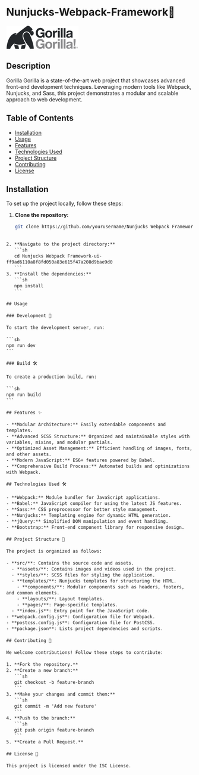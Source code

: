 # Nunjucks-Webpack-Framework🦍

![Project Logo](./src/assets/images/moving-logo.svg)

## Description

Gorilla Gorilla is a state-of-the-art web project that showcases advanced front-end development techniques. Leveraging modern tools like Webpack, Nunjucks, and Sass, this project demonstrates a modular and scalable approach to web development.

## Table of Contents

- [Installation](#installation)
- [Usage](#usage)
- [Features](#features)
- [Technologies Used](#technologies-used)
- [Project Structure](#project-structure)
- [Contributing](#contributing)
- [License](#license)

## Installation

To set up the project locally, follow these steps:

1. **Clone the repository:**
   ```sh
   git clone https://github.com/yourusername/Nunjucks Webpack Framework.git
   ```

````

2. **Navigate to the project directory:**
   ```sh
   cd Nunjucks Webpack Framework-ui-ff9ad6110a8f8fd050a83e615f47a208d9bae9d0
   ```
3. **Install the dependencies:**
   ```sh
   npm install
   ```

## Usage

### Development 🚀

To start the development server, run:

```sh
npm run dev
```

### Build 🛠️

To create a production build, run:

```sh
npm run build
```

## Features ✨

- **Modular Architecture:** Easily extendable components and templates.
- **Advanced SCSS Structure:** Organized and maintainable styles with variables, mixins, and modular partials.
- **Optimized Asset Management:** Efficient handling of images, fonts, and other assets.
- **Modern JavaScript:** ES6+ features powered by Babel.
- **Comprehensive Build Process:** Automated builds and optimizations with Webpack.

## Technologies Used 🛠️

- **Webpack:** Module bundler for JavaScript applications.
- **Babel:** JavaScript compiler for using the latest JS features.
- **Sass:** CSS preprocessor for better style management.
- **Nunjucks:** Templating engine for dynamic HTML generation.
- **jQuery:** Simplified DOM manipulation and event handling.
- **Bootstrap:** Front-end component library for responsive design.

## Project Structure 📂

The project is organized as follows:

- **src/**: Contains the source code and assets.
  - **assets/**: Contains images and videos used in the project.
  - **styles/**: SCSS files for styling the application.
  - **templates/**: Nunjucks templates for structuring the HTML.
    - **components/**: Modular components such as headers, footers, and common elements.
    - **layouts/**: Layout templates.
    - **pages/**: Page-specific templates.
  - **index.js**: Entry point for the JavaScript code.
- **webpack.config.js**: Configuration file for Webpack.
- **postcss.config.js**: Configuration file for PostCSS.
- **package.json**: Lists project dependencies and scripts.

## Contributing 🤝

We welcome contributions! Follow these steps to contribute:

1. **Fork the repository.**
2. **Create a new branch:**
   ```sh
   git checkout -b feature-branch
   ```
3. **Make your changes and commit them:**
   ```sh
   git commit -m 'Add new feature'
   ```
4. **Push to the branch:**
   ```sh
   git push origin feature-branch
   ```
5. **Create a Pull Request.**

## License 📄

This project is licensed under the ISC License.
````
